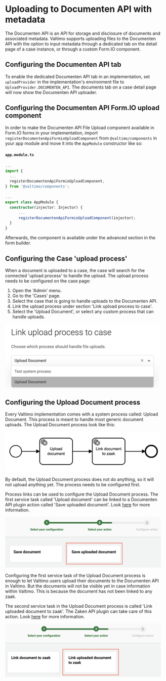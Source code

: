 # Uploading to Documenten API with metadata

The Documenten API is an API for storage and disclosure of documents and associated metadata. Valtimo supports uploading
files to the Documenten API with the option to input metadata through a dedicated tab on the detail page of a case
instance, or through a custom Form.IO component.

## Configuring the Documenten API tab

To enable the dedicated Documenten API tab in an implementation, set `uploadProvider` in the implementation's
environment file to `UploadProvider.DOCUMENTEN_API`. The documents tab on a case detail page will now show the
Documenten API uploader.

## Configuring the Documenten API Form.IO upload component

In order to make the Documenten API File Upload component available in Form.IO forms in your implementation, import
`registerDocumentenApiFormioUploadComponent` from `@valtimo/components` in your app module and move it into the
`AppModule` constructor like so:

#### **`app.module.ts`**
  ```typescript
...
import {
    ...
    registerDocumentenApiFormioUploadComponent,
} from '@valtimo/components';

...
export class AppModule {
    constructor(injector: Injector) {
        ...
        registerDocumentenApiFormioUploadComponent(injector);
    }
}
  ```

Afterwards, the component is available under the advanced section in the form builder.

## Configuring the Case 'upload process'

When a document is uploaded to a case, the case will search for the connected 'upload process' to handle the upload. The
upload process needs to be configured on the case page:

1. Open the 'Admin' menu.
2. Go to the 'Cases' page.
3. Select the case that is going to handle uploads to the Documenten API.
4. Link the upload process under section 'Link upload process to case'.
5. Select the 'Upload Document', or select any custom process that can handle uploads.

![Link upload process to case](img/link-upload-process-to-case.png)

## Configuring the Upload Document process

Every Valtimo implementation comes with a system process called: Upload Document. This process is meant to handle most
generic document uploads. The Upload Document process look like this:

![Upload Document](img/document-upload.png)

By default, the Upload Document process does not do anything, so it will not upload anything yet. The process needs to
be configured first.

Process links can be used to configure the Upload Document process. The first service task called 'Upload document' can
be linked to a Documenten API plugin action called 'Save uploaded document'.
Look [here](../plugin/documenten-api/configure-documenten-api-plugin.md) for more information.

![Plugin action: Save uploaded document](img/save-uploaded-document.png)

Configuring the first service task of the Upload Document process is enough to let Valtimo users upload their documents
to the Documenten API in Valtimo. But the documents will not be visible yet in case information within Valtimo. This is
because the document has not been linked to any zaak.

The second service task in the Upload Document process is called 'Link uploaded document to zaak'. The Zaken API plugin
can take care of this action. Look [here](../plugin/zaken-api/configure-zaken-api-plugin.md) for more information.

![Plugin action: Link uploaded document to zaak](img/link-uploaded-document-to-zaak.png)
